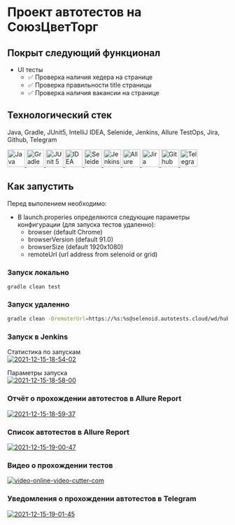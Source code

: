 # Проект автотестов на СоюзЦветТорг

## Покрыт следующий функционал

* UI тесты
    * ✅ Проверка наличия хедера на странице
    * ✅ Проверка правильности title страницы
    * ✅ Проверка наличия вакансии на странице

## Технологический стек

Java, Gradle, JUnit5, IntelliJ IDEA, Selenide, Jenkins, Allure TestOps, Jira, Github, Telegram

<a href="https://github.com/angry-qa/vkc-demo">
  <img src="https://starchenkov.pro/qa-guru/img/skills/Java.svg" width="40" height="40"  alt="Java"/>
  <img src="https://starchenkov.pro/qa-guru/img/skills/Gradle.svg" width="40" height="40"  alt="Gradle"/>
  <img src="https://starchenkov.pro/qa-guru/img/skills/JUnit5.svg" width="40" height="40"  alt="JUnit 5"/>
  <img src="https://starchenkov.pro/qa-guru/img/skills/Intelij_IDEA.svg" width="40" height="40"  alt="IDEA"/>
  <img src="https://starchenkov.pro/qa-guru/img/skills/Selenide.svg" width="40" height="40"  alt="Seleide"/>
  <img src="https://starchenkov.pro/qa-guru/img/skills/Jenkins.svg" width="40" height="40"  alt="Jenkins"/>
  <img src="https://starchenkov.pro/qa-guru/img/skills/Allure_EE.svg" width="40" height="40"  alt="Allure TestOps"/>
  <img src="https://starchenkov.pro/qa-guru/img/skills/Jira.svg" width="40" height="40"  alt="Jira"/>
  <img src="https://starchenkov.pro/qa-guru/img/skills/Github.svg" width="40" height="40"  alt="Github"/>
  <img src="https://starchenkov.pro/qa-guru/img/skills/Telegram.svg" width="40" height="40"  alt="Telegram"/>
</a>

## Как запустить

Перед выполением необходимо:

* В launch.properies определяются следующие параметры конфигурации (для запуска тестов удаленно):
  - browser (default Chrome)
  - browserVersion (default 91.0)
  - browserSize (default 1920x1080)
  - remoteUrl (url address from selenoid or grid)

### Запуск локально

```
gradle clean test
```

### Запуск удаленно

```bash
gradle clean -DremoterUrl=https://%s:%s@selenoid.autotests.cloud/wd/hub/ test
```

### Запуск в Jenkins

Статистика по запускам <br >
<a href="https://ibb.co/tBy7ZKX"><img src="https://i.ibb.co/Nxw81CS/2021-12-15-18-54-02.png" alt="2021-12-15-18-54-02" border="0"></a>

Параметры запуска <br >
<a href="https://ibb.co/phH347m"><img src="https://i.ibb.co/BnhgTp1/2021-12-15-18-58-00.png" alt="2021-12-15-18-58-00" border="0"></a>

### Отчёт о прохождении автотестов в Allure Report

<a href="https://ibb.co/3mqnbxp"><img src="https://i.ibb.co/b5ZkV4s/2021-12-15-18-59-37.png" alt="2021-12-15-18-59-37" border="0"></a>

### Список автотестов в Allure Report

<a href="https://ibb.co/TPzjtky"><img src="https://i.ibb.co/kqYbXxZ/2021-12-15-19-00-47.png" alt="2021-12-15-19-00-47" border="0"></a>

### Видео о прохождении тестов

</a><a href="https://ibb.co/cwzhJQY"><img src="https://i.ibb.co/tzypBDL/video-online-video-cutter-com.gif" alt="video-online-video-cutter-com" border="0"></a>
### Уведомления о прохождении автотестов в Telegram

<a href="https://ibb.co/4g1bTsn"><img src="https://i.ibb.co/G3HZ2s4/2021-12-15-19-01-45.png" alt="2021-12-15-19-01-45" border="0"></a>